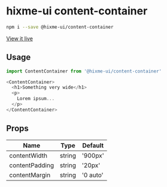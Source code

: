 # hixme-ui content-container

```bash
npm i --save @hixme-ui/content-container
```
[View it live](https://hixme.github.io/hixme-ui/content-container)

## Usage

```javascript
import ContentContainer from '@hixme-ui/content-container'

<ContentContainer>
  <h1>Something very wide</h1>
  <p>
    Lorem ipsum...
  </p>
</ContentContainer>
```

## Props

| Name            | Type        | Default        |
|-----------------|-------------|----------------|
| contentWidth    | string      | '900px'        |
| contentPadding  | string      | '20px'         |
| contentMargin   | string      | '0 auto'       |
